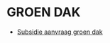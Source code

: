 # GROEN DAK

* [Subsidie aanvraag groen dak](http://www.gemeente.groningen.nl/sites/default/files/aanvraag_subsidie_groene_daken.pdf)
